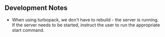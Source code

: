 ## Development Notes

- When using turbopack, we don't have to rebuild - the server is running. If the server needs to be started, instruct the user to run the appropriate start command.